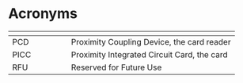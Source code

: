 # Acronyms



<table data-header-hidden><thead><tr><th width="103"></th><th></th></tr></thead><tbody><tr><td>PCD</td><td>Proximity Coupling Device, the card reader</td></tr><tr><td>PICC</td><td>Proximity Integrated Circuit Card, the card</td></tr><tr><td>RFU</td><td>Reserved for Future Use</td></tr></tbody></table>

